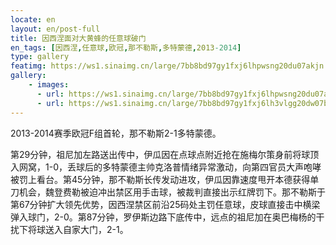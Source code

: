 ```yaml
---
locate: en
layout: en/post-full
title: 因西涅面对大黄蜂的任意球破门
en_tags: [因西涅,任意球,欧冠,那不勒斯,多特蒙德,2013-2014]
type: gallery
featimg: https://ws1.sinaimg.cn/large/7bb8bd97gy1fxj6lhpwsng20du07akjn.gif
gallery:
    - images:
      - url: https://ws1.sinaimg.cn/large/7bb8bd97gy1fxj6lhpwsng20du07akjn.gif
      - url: https://ws1.sinaimg.cn/large/7bb8bd97gy1fxj6lh3vlgg20dw07be83.gif
---
```


2013-2014赛季欧冠F组首轮，那不勒斯2-1多特蒙德。

第29分钟，祖尼加左路送出传中，伊瓜因在点球点附近抢在施梅尔策身前将球顶入网窝，1-0，丢球后的多特蒙德主帅克洛普情绪异常激动，向第四官员大声咆哮被罚上看台。第45分钟，那不勒斯长传发动进攻，伊瓜因靠速度甩开本德获得单刀机会，魏登费勒被迫冲出禁区用手击球，被裁判直接出示红牌罚下。那不勒斯于第67分钟扩大领先优势，因西涅禁区前沿25码处主罚任意球，皮球直接击中横梁弹入球门，2-0。第87分钟，罗伊斯边路下底传中，远点的祖尼加在奥巴梅杨的干扰下将球送入自家大门，2-1。